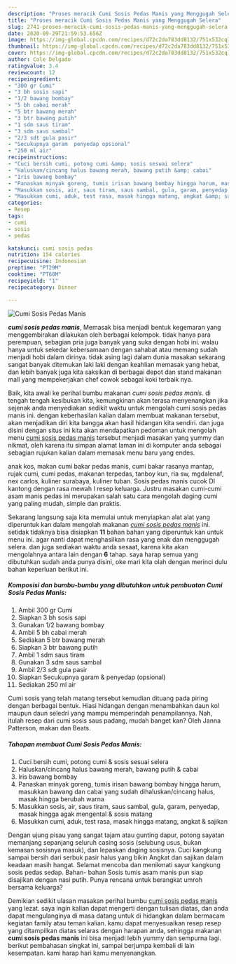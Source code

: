 ```yaml
---
description: "Proses meracik Cumi Sosis Pedas Manis yang Menggugah Selera"
title: "Proses meracik Cumi Sosis Pedas Manis yang Menggugah Selera"
slug: 2741-proses-meracik-cumi-sosis-pedas-manis-yang-menggugah-selera
date: 2020-09-29T21:59:53.656Z
image: https://img-global.cpcdn.com/recipes/d72c2da783dd8132/751x532cq70/cumi-sosis-pedas-manis-foto-resep-utama.jpg
thumbnail: https://img-global.cpcdn.com/recipes/d72c2da783dd8132/751x532cq70/cumi-sosis-pedas-manis-foto-resep-utama.jpg
cover: https://img-global.cpcdn.com/recipes/d72c2da783dd8132/751x532cq70/cumi-sosis-pedas-manis-foto-resep-utama.jpg
author: Cole Delgado
ratingvalue: 3.4
reviewcount: 12
recipeingredient:
- "300 gr Cumi"
- "3 bh sosis sapi"
- "1/2 bawang bombay"
- "5 bh cabai merah"
- "5 btr bawang merah"
- "3 btr bawang putih"
- "1 sdm saus tiram"
- "3 sdm saus sambal"
- "2/3 sdt gula pasir"
- "Secukupnya garam  penyedap opsional"
- "250 ml air"
recipeinstructions:
- "Cuci bersih cumi, potong cumi &amp; sosis sesuai selera"
- "Haluskan/cincang halus bawang merah, bawang putih &amp; cabai"
- "Iris bawang bombay"
- "Panaskan minyak goreng, tumis irisan bawang bombay hingga harum, masukkan bawang dan cabai yang sudah dihaluskan/cincang halus, masak hingga berubah warna"
- "Masukkan sosis, air, saus tiram, saus sambal, gula, garam, penyedap, masak hingga agak mengental &amp; sosis matang"
- "Masukkan cumi, aduk, test rasa, masak hingga matang, angkat &amp; sajikan"
categories:
- Resep
tags:
- cumi
- sosis
- pedas

katakunci: cumi sosis pedas 
nutrition: 154 calories
recipecuisine: Indonesian
preptime: "PT29M"
cooktime: "PT60M"
recipeyield: "1"
recipecategory: Dinner

---
```



![Cumi Sosis Pedas Manis](https://img-global.cpcdn.com/recipes/d72c2da783dd8132/751x532cq70/cumi-sosis-pedas-manis-foto-resep-utama.jpg)

<b><i>cumi sosis pedas manis</i></b>, Memasak bisa menjadi bentuk kegemaran yang menggembirakan dilakukan oleh berbagai kelompok. tidak hanya para perempuan, sebagian pria juga banyak yang suka dengan hobi ini. walau hanya untuk sekedar kebersamaan dengan sahabat atau memang sudah menjadi hobi dalam dirinya. tidak asing lagi dalam dunia masakan sekarang sangat banyak ditemukan laki laki dengan keahlian memasak yang hebat, dan lebih banyak juga kita saksikan di berbagai depot dan stand makanan mall yang mempekerjakan chef cowok sebagai koki terbaik nya.

Baik, kita awali ke perihal bumbu makanan <i>cumi sosis pedas manis</i>. di tengah tengah kesibukan kita, kemungkinan akan terasa menyenangkan jika sejenak anda menyediakan sedikit waktu untuk mengolah cumi sosis pedas manis ini. dengan keberhasilan kalian dalam membuat makanan tersebut, akan menjadikan diri kita bangga akan hasil hidangan kita sendiri. dan juga disini dengan situs ini kita akan mendapatkan pedoman untuk mengolah menu <u>cumi sosis pedas manis</u> tersebut menjadi masakan yang yummy dan nikmat, oleh karena itu simpan alamat laman ini di komputer anda sebagai sebagian rujukan kalian dalam memasak menu baru yang endes.

anak kos, makan cumi bakar pedas manis, cumi bakar rasanya mantap, rujak cumi, cumi pedas, makanan terpedas, tanboy kun, ria sw, mgdalenaf, nex carlos, kuliner surabaya, kuliner tuban. Sosis pedas manis cucok DI kantong dengan rasa mewah I resep keluarga. Justru masakan cumi-cumi asam manis pedas ini merupakan salah satu cara mengolah daging cumi yang paling mudah, simple dan praktis.


Sekarang langsung saja kita memulai untuk menyiapkan alat alat yang diperuntuk kan dalam mengolah makanan <u><i>cumi sosis pedas manis</i></u> ini. setidak tidaknya bisa disiapkan <b>11</b> bahan bahan yang diperuntuk kan untuk menu ini. agar nanti dapat menghasilkan rasa yang enak dan menggugah selera. dan juga sediakan waktu anda sesaat, karena kita akan mengolahnya antara lain dengan <b>6</b> tahap. saya harap semua yang dibutuhkan sudah anda punya disini, oke mari kita olah dengan merinci dulu bahan keperluan berikut ini.

<!--inarticleads1-->

##### Komposisi dan bumbu-bumbu yang dibutuhkan untuk pembuatan Cumi Sosis Pedas Manis:

1. Ambil 300 gr Cumi
1. Siapkan 3 bh sosis sapi
1. Gunakan 1/2 bawang bombay
1. Ambil 5 bh cabai merah
1. Sediakan 5 btr bawang merah
1. Siapkan 3 btr bawang putih
1. Ambil 1 sdm saus tiram
1. Gunakan 3 sdm saus sambal
1. Ambil 2/3 sdt gula pasir
1. Siapkan Secukupnya garam &amp; penyedap (opsional)
1. Sediakan 250 ml air


Cumi sosis yang telah matang tersebut kemudian dituang pada piring dengan berbagai bentuk. Hiasi hidangan dengan menambahkan daun kol maupun daun seledri yang mampu memperindah penampilannya. Nah, itulah resep dari cumi sosis saus padang, mudah banget kan? Oleh Janna Patterson, makan dan Beats. 

<!--inarticleads2-->

##### Tahapan membuat Cumi Sosis Pedas Manis:

1. Cuci bersih cumi, potong cumi &amp; sosis sesuai selera
1. Haluskan/cincang halus bawang merah, bawang putih &amp; cabai
1. Iris bawang bombay
1. Panaskan minyak goreng, tumis irisan bawang bombay hingga harum, masukkan bawang dan cabai yang sudah dihaluskan/cincang halus, masak hingga berubah warna
1. Masukkan sosis, air, saus tiram, saus sambal, gula, garam, penyedap, masak hingga agak mengental &amp; sosis matang
1. Masukkan cumi, aduk, test rasa, masak hingga matang, angkat &amp; sajikan


Dengan ujung pisau yang sangat tajam atau gunting dapur, potong sayatan memanjang sepanjang seluruh casing sosis (selubung usus, bukan kemasan sosisnya masuk), dan lepaskan daging sosisnya. Cuci kangkung sampai bersih dari serbuk pasir halus yang bikin Angkat dan sajikan dalam keadaan masih hangat. Selamat mencoba dan menikmati sayur kangkung sosis pedas sedap. Bahan- bahan Sosis tumis asam manis pun siap disajikan dengan nasi putih. Punya rencana untuk berangkat umroh bersama keluarga? 

Demikian sedikit ulasan masakan perihal bumbu <u>cumi sosis pedas manis</u> yang lezat. saya ingin kalian dapat mengerti dengan tulisan diatas, dan anda dapat mengulanginya di masa datang untuk di hidangkan dalam bermacam kegiatan family atau teman kalian. kamu dapat menyesuaikan resep resep yang ditampilkan diatas selaras dengan harapan anda, sehingga makanan <b>cumi sosis pedas manis</b> ini bisa menjadi lebih yummy dan sempurna lagi. berikut pembahasan singkat ini, sampai berjumpa kembali di lain kesempatan. kami harap hari kamu menyenangkan.
